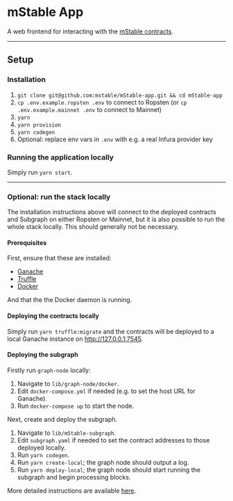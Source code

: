 # mStable App

A web frontend for interacting with the [mStable contracts](https://github.com/mstable/mStable-contracts).

---

## Setup

### Installation

1. `git clone git@github.com:mstable/mStable-app.git && cd mStable-app`
2. `cp .env.example.ropsten .env` to connect to Ropsten (or `cp .env.example.mainnet .env` to connect to Mainnet)
3. `yarn`
4. `yarn provision`
5. `yarn codegen`
6. Optional: replace env vars in `.env` with e.g. a real Infura provider key

### Running the application locally

Simply run `yarn start`.

---

### Optional: run the stack locally

The installation instructions above will connect to the deployed contracts and Subgraph on either Ropsten or Mainnet,
but it is also possible to run the whole stack locally. This should generally not be necessary.

#### Prerequisites

First, ensure that these are installed:

- [Ganache](https://www.trufflesuite.com/ganache)
- [Truffle](https://www.trufflesuite.com/truffle)
- [Docker](https://docs.docker.com/install)

And that the the Docker daemon is running.

#### Deploying the contracts locally

Simply run `yarn truffle:migrate` and the contracts will be deployed to a
local Ganache instance on http://127.0.0.1:7545.

#### Deploying the subgraph

Firstly run `graph-node` locally:

1. Navigate to `lib/graph-node/docker`.
2. Edit `docker-compose.yml` if needed (e.g. to set the host URL for Ganache).
3. Run `docker-compose up` to start the node.

Next, create and deploy the subgraph.

1. Navigate to `lib/mStable-subgraph`.
2. Edit `subgraph.yaml` if needed to set the contract addresses to those deployed locally.
3. Run `yarn codegen`.
4. Run `yarn create-local`; the graph node should output a log.
5. Run `yarn deploy-local`; the graph node should start running the subgraph and begin processing blocks.

More detailed instructions are available [here](https://github.com/mstable/mStable-subgraph/tree/master#setup).
